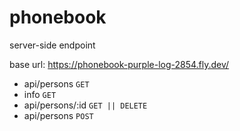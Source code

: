# phonebook

server-side endpoint

base url: https://phonebook-purple-log-2854.fly.dev/

- api/persons `GET`
- info `GET`
- api/persons/:id `GET || DELETE`
- api/persons `POST`